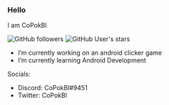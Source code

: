 ### Hello
I am CoPokBl

![GitHub followers](https://img.shields.io/github/followers/CoPokBl?style=social)
![GitHub User's stars](https://img.shields.io/github/stars/CoPokBl?style=social)

- I’m currently working on an android clicker game
- I’m currently learning Android Development

Socials:
- Discord: CoPokBl#9451
- Twitter: CoPokBl

